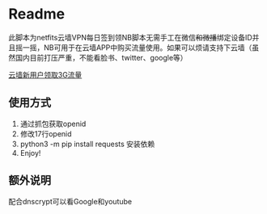 Readme
====

此脚本为netfits云墙VPN每日签到领NB脚本无需手工在微信<del>和微播</del>绑定设备ID并且摇一摇，NB可用于在云墙APP中购买流量使用。如果可以烦请支持下云墙（虽然国内目前打压严重，不能看脸书、twitter、google等）

[云墙新用户领取3G流量](http://t.cn/RH6hNuW)

使用方式
----

1. 通过抓包获取openid
2. 修改17行openid
3. python3 -m pip install requests 安装依赖
4. Enjoy!


额外说明
----

配合dnscrypt可以看Google和youtube